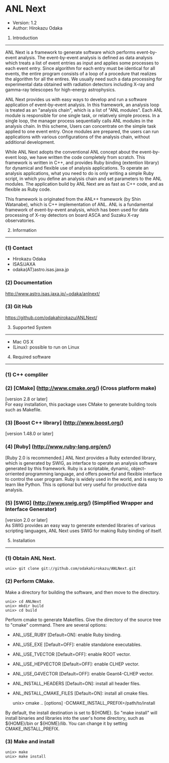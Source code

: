 ANL Next
================================================================

- Version: 1.2
- Author: Hirokazu Odaka


 1. Introduction
----------------------------------------------------------------

ANL Next is a framework to generate software which performs
event-by-event analysis. The event-by-event analysis is defined
as data analysis which treats a list of event entries as input
and applies some processes to each event entry. Since algorithm
for each entry must be identical for all events, the entire
program consists of a loop of a procedure that realizes the
algorithm for all the entires. We usually need such a data
processing for experimental data obtained with radiation
detectors including X-ray and gamma-ray telescopes for
high-energy astrophysics.

ANL Next provides us with easy ways to develop and run a
software application of event-by-event analysis. In this
framework, an analysis loop is treated as an "analysis chain",
which is a list of "ANL modules". Each ANL module is
responsible for one single task, or relatively simple process.
In a single loop, the manager process sequentially calls ANL
modules in the analysis chain. In this scheme, Users can
concentrate on the simple task applied to one event entry.
Once modules are prepared, the users can run applications with
various configurations of the analysis chain, without
additional development.

While ANL Next adopts the conventional ANL concept about the
event-by-event loop, we have written the code completely from
scratch. This framework is written in C++, and provides Ruby
binding (extention library) for dynamical and flexible use of
analysis applications. To operate an analysis applications,
what you need to do is only writing a simple Ruby script, in
which you define an analysis chain and set parameters to the
ANL modules. The application build by ANL Next are as fast as
C++ code, and as flexible as Ruby code.

This framework is originated from the ANL++ framework
(by Shin Watanabe), which is C++ implementation of ANL. ANL is
a fundamental framework of event-by-event analysis, which has
been used for data processing of X-ray detectors on board ASCA
and Suzaku X-ray observatories.


 2. Information
----------------------------------------------------------------

### (1) Contact
- Hirokazu Odaka 
- ISAS/JAXA
- odaka(AT)astro.isas.jaxa.jp

### (2) Documentation

http://www.astro.isas.jaxa.jp/~odaka/anlnext/

### (3) Git Hub

https://github.com/odakahirokazu/ANLNext/


 3. Supported System
----------------------------------------------------------------

- Mac OS X
- (Linux): possible to run on Linux


 4. Required software
----------------------------------------------------------------

### (1) C++ compliler

### (2) [CMake] (http://www.cmake.org/) (Cross platform make)
[version 2.8 or later]  
For easy installation, this package uses CMake to generate
building tools such as Makefile.

### (3) [Boost C++ library] (http://www.boost.org/)
[version 1.48.0 or later]  

### (4) [Ruby] (http://www.ruby-lang.org/en/)
[Ruby 2.0 is recommended.]
ANL Next provides a Ruby extended library, which is generated
by SWIG, as interface to operate an analysis software
generated by this framework. Ruby is a scriptable, dynamic,
object-orriented programming language, and offers powerful and
flexible interface to control the user program. Ruby is widely
used in the world, and is easy to learn like Python. This is
optional but very useful for productive data analysis.

### (5) [SWIG] (http://www.swig.org/) (Simplified Wrapper and Interface Generator)
[version 2.0 or later]  
As SWIG provides an easy way to generate extended libraries
of various scripting languages, ANL Next uses SWIG for making
Ruby binding of itself.


 5. Installation
----------------------------------------------------------------

### (1) Obtain ANL Next.

    unix> git clone git://github.com/odakahirokazu/ANLNext.git

### (2) Perform CMake.

Make a directory for building the software, and then move to
the directory.

    unix> cd ANLNext
    unix> mkdir build
    unix> cd build

Perform cmake to generate Makefiles. Give the directory of
the source tree to "cmake" command.
There are several options:

- ANL_USE_RUBY [Default=ON]: enable Ruby binding.
- ANL_USE_EXE [Default=OFF]: enable standalone executables.
- ANL_USE_TVECTOR [Default=OFF]: enable ROOT vector.
- ANL_USE_HEPVECTOR [Default=OFF]: enable CLHEP vector.
- ANL_USE_G4VECTOR [Default=OFF]: enable Geant4-CLHEP vector.
- ANL_INSTALL_HEADERS [Default=ON]: install all header files.
- ANL_INSTALL_CMAKE_FILES [Default=ON]: install all cmake files.

    unix> cmake .. [options] -DCMAKE_INSTALL_PREFIX=/path/to/install

By default, the install destination is set to ${HOME}.
So "make install" will install binaries and libraries into
the user's home directory, such as ${HOME}/bin or ${HOME}/lib.
You can change it by setting CMAKE_INSTALL_PREFIX.

### (3) Make and install

    unix> make
    unix> make install
